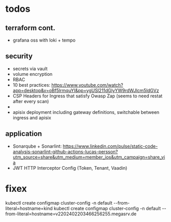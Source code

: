 # todos

## terraform cont.
- grafana oss with loki + tempo

## security
- secrets via vault
- volume encryption
- RBAC
- 10 best practices: https://www.youtube.com/watch?app=desktop&v=oBf5lrmquYI&pp=ygUSI211dGlyYW9rdWJlcm5ldGVz
- CSP Headers for Ingress that satisfy Owasp Zap (seems to need restat after every scan)
- 
- apisix deployment including gateway definitions, switchable between ingress and apisix

## application           
- Sonarqube + Sonarlint: https://www.linkedin.com/pulse/static-code-analysis-sonarlint-github-actions-lucas-persson?utm_source=share&utm_medium=member_ios&utm_campaign=share_via
- JWT HTTP Interceptor Config (Token, Tenant, Vaadin)

# fixex
kubectl create configmap cluster-config -n default --from-literal=hostname=kind
kubectl create configmap cluster-config -n default --from-literal=hostname=v2202402203466256255.megasrv.de
